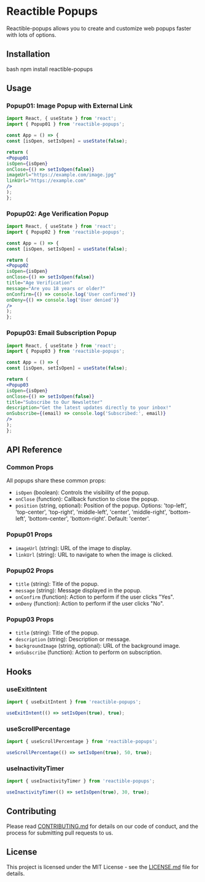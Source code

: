 # Reactible Popups

Reactible-popups allows you to create and customize web popups faster with lots of options.

## Installation
bash
npm install reactible-popups


## Usage

### Popup01: Image Popup with External Link

```jsx
import React, { useState } from 'react';
import { Popup01 } from 'reactible-popups';

const App = () => {
const [isOpen, setIsOpen] = useState(false);

return (
<Popup01
isOpen={isOpen}
onClose={() => setIsOpen(false)}
imageUrl="https://example.com/image.jpg"
linkUrl="https://example.com"
/>
);
};
```

### Popup02: Age Verification Popup

```jsx
import React, { useState } from 'react';
import { Popup02 } from 'reactible-popups';

const App = () => {
const [isOpen, setIsOpen] = useState(false);

return (
<Popup02
isOpen={isOpen}
onClose={() => setIsOpen(false)}
title="Age Verification"
message="Are you 18 years or older?"
onConfirm={() => console.log('User confirmed')}
onDeny={() => console.log('User denied')}
/>
);
};
```

### Popup03: Email Subscription Popup

```jsx
import React, { useState } from 'react';
import { Popup03 } from 'reactible-popups';

const App = () => {
const [isOpen, setIsOpen] = useState(false);

return (
<Popup03
isOpen={isOpen}
onClose={() => setIsOpen(false)}
title="Subscribe to Our Newsletter"
description="Get the latest updates directly to your inbox!"
onSubscribe={(email) => console.log('Subscribed:', email)}
/>
);
};
```

## API Reference

### Common Props

All popups share these common props:

- `isOpen` (boolean): Controls the visibility of the popup.
- `onClose` (function): Callback function to close the popup.
- `position` (string, optional): Position of the popup. Options: 'top-left', 'top-center', 'top-right', 'middle-left', 'center', 'middle-right', 'bottom-left', 'bottom-center', 'bottom-right'. Default: 'center'.

### Popup01 Props

- `imageUrl` (string): URL of the image to display.
- `linkUrl` (string): URL to navigate to when the image is clicked.

### Popup02 Props

- `title` (string): Title of the popup.
- `message` (string): Message displayed in the popup.
- `onConfirm` (function): Action to perform if the user clicks "Yes".
- `onDeny` (function): Action to perform if the user clicks "No".

### Popup03 Props

- `title` (string): Title of the popup.
- `description` (string): Description or message.
- `backgroundImage` (string, optional): URL of the background image.
- `onSubscribe` (function): Action to perform on subscription.

## Hooks

### useExitIntent

```jsx
import { useExitIntent } from 'reactible-popups';

useExitIntent(() => setIsOpen(true), true);
```

### useScrollPercentage

```jsx
import { useScrollPercentage } from 'reactible-popups';

useScrollPercentage(() => setIsOpen(true), 50, true);
```

### useInactivityTimer

```jsx
import { useInactivityTimer } from 'reactible-popups';

useInactivityTimer(() => setIsOpen(true), 30, true);
```

## Contributing

Please read [CONTRIBUTING.md](CONTRIBUTING.md) for details on our code of conduct, and the process for submitting pull requests to us.

## License

This project is licensed under the MIT License - see the [LICENSE.md](LICENSE.md) file for details.